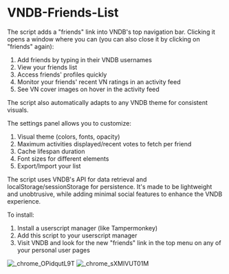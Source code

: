 # VNDB-Friends-List
The script adds a "friends" link into VNDB's top navigation bar. Clicking it opens a window where you can (you can also close it by clicking on "friends" again):

1. Add friends by typing in their VNDB usernames
2. View your friends list
3. Access friends' profiles quickly
4. Monitor your friends' recent VN ratings in an activity feed
5. See VN cover images on hover in the activity feed

The script also automatically adapts to any VNDB theme for consistent visuals. 

The settings panel allows you to customize:

1. Visual theme (colors, fonts, opacity)
2. Maximum activities displayed/recent votes to fetch per friend
3. Cache lifespan duration
4. Font sizes for different elements
5. Export/Import your list

The script uses VNDB's API for data retrieval and localStorage/sessionStorage for persistence. It's made to be lightweight and unobtrusive, while adding minimal social features to enhance the VNDB experience.

To install:

1. Install a userscript manager (like Tampermonkey)
2. Add this script to your userscript manager
3. Visit VNDB and look for the new "friends" link in the top menu on any of your personal user pages


![_chrome_OPidqutL9T](https://github.com/user-attachments/assets/a431fd42-8c6c-4015-a098-00e9d38de57c)
![_chrome_sXMIVUT01M](https://github.com/user-attachments/assets/ada981c3-e85d-47c0-be8d-cfb0f8dcb135)



